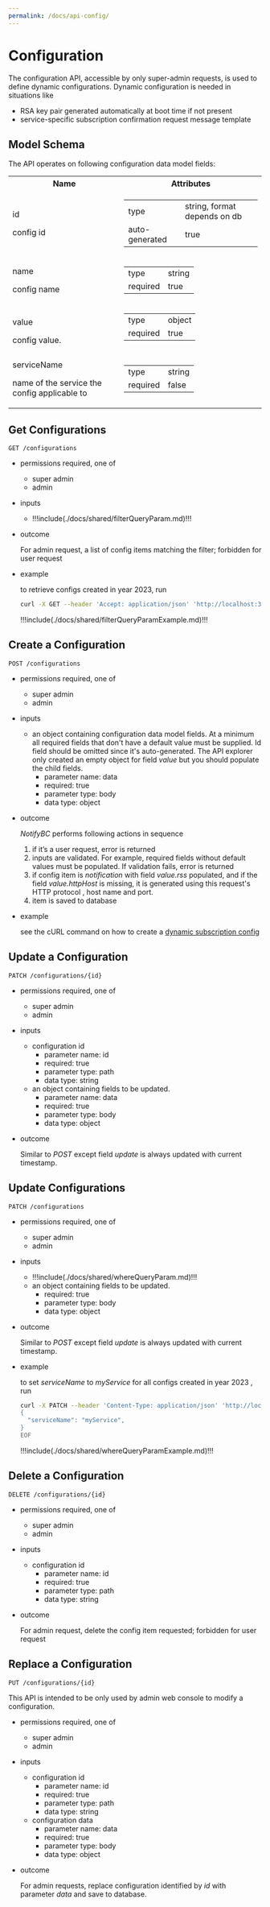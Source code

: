 ```yaml
---
permalink: /docs/api-config/
---
```


# Configuration

The configuration API, accessible by only super-admin requests, is used to define dynamic configurations. Dynamic configuration is needed in situations like

- RSA key pair generated automatically at boot time if not present
- service-specific subscription confirmation request message template

## Model Schema

The API operates on following configuration data model fields:

<table>
  <tr>
    <th>Name</th>
    <th>Attributes</th>
  </tr>
  <tr>
    <td>
      <p class="name">id</p>
      <p class="description">config id</p>
    </td>
    <td>
      <table>
        <tr><td>type</td><td>string, format depends on db</td></tr>
        <tr><td>auto-generated</td><td>true</td></tr>
      </table>
    </td>
  </tr>
  <tr>
    <td>
      <p class="name">name</p>
      <p class="description">config name</p>
    </td>
    <td>
      <table>
        <tr><td>type</td><td>string</td></tr>
        <tr><td>required</td><td>true</td></tr>
      </table>
    </td>
  </tr>
  <tr>
    <td>
      <p class="name">value</p>
      <div class="description">config value.
      </div>
    </td>
    <td>
      <table>
        <tr><td>type</td><td>object</td></tr>
        <tr><td>required</td><td>true</td></tr>
      </table>
    </td>
  </tr>
  <tr>
    <td>
      <p class="name">serviceName</p>
      <p class="description">name of the service the config applicable to</p>
    </td>
    <td>
      <table>
        <tr><td>type</td><td>string</td></tr>
        <tr><td>required</td><td>false</td></tr>
      </table>
    </td>
  </tr>
</table>

## Get Configurations

```
GET /configurations
```

- permissions required, one of
  - super admin
  - admin
- inputs

  - !!!include(./docs/shared/filterQueryParam.md)!!!

- outcome

  For admin request, a list of config items matching the filter; forbidden for user request

- example

  to retrieve configs created in year 2023, run

  ```sh
  curl -X GET --header 'Accept: application/json' 'http://localhost:3000/api/configurations!!!include(./docs/shared/filterQueryParamCode.md)!!!'
  ```

  !!!include(./docs/shared/filterQueryParamExample.md)!!!

## Create a Configuration

```
POST /configurations
```

- permissions required, one of
  - super admin
  - admin
- inputs
  - an object containing configuration data model fields. At a minimum all required fields that don't have a default value must be supplied. Id field should be omitted since it's auto-generated. The API explorer only created an empty object for field _value_ but you should populate the child fields.
    - parameter name: data
    - required: true
    - parameter type: body
    - data type: object
- outcome

  _NotifyBC_ performs following actions in sequence

  1. if it’s a user request, error is returned
  2. inputs are validated. For example, required fields without default values must be populated. If validation fails, error is returned
  3. if config item is _notification_ with field _value.rss_ populated, and if the field _value.httpHost_ is missing, it is generated using this request's HTTP protocol , host name and port.
  4. item is saved to database

* example

  see the cURL command on how to create a [dynamic subscription config](../config-subscription#subscription-confirmation-request-template)

## Update a Configuration

```
PATCH /configurations/{id}
```

- permissions required, one of
  - super admin
  - admin
- inputs

  - configuration id
    - parameter name: id
    - required: true
    - parameter type: path
    - data type: string
  - an object containing fields to be updated.
    - parameter name: data
    - required: true
    - parameter type: body
    - data type: object

- outcome

  Similar to _POST_ except field _update_ is always updated with current timestamp.

## Update Configurations

```
PATCH /configurations
```

- permissions required, one of
  - super admin
  - admin
- inputs

  - !!!include(./docs/shared/whereQueryParam.md)!!!
  - an object containing fields to be updated.
    - required: true
    - parameter type: body
    - data type: object

- outcome

  Similar to _POST_ except field _update_ is always updated with current timestamp.

- example

  to set _serviceName_ to _myService_ for all configs created in year 2023 , run

  ```sh
  curl -X PATCH --header 'Content-Type: application/json' 'http://localhost:3000/api/configurations!!!include(./docs/shared/whereQueryParamCode.md)!!!' -d @- << EOF
  {
    "serviceName": "myService",
  }
  EOF
  ```

  !!!include(./docs/shared/whereQueryParamExample.md)!!!

## Delete a Configuration

```
DELETE /configurations/{id}
```

- permissions required, one of
  - super admin
  - admin
- inputs

  - configuration id
    - parameter name: id
    - required: true
    - parameter type: path
    - data type: string

- outcome

  For admin request, delete the config item requested; forbidden for user request

## Replace a Configuration

```
PUT /configurations/{id}
```

This API is intended to be only used by admin web console to modify a configuration.

- permissions required, one of
  - super admin
  - admin
- inputs
  - configuration id
    - parameter name: id
    - required: true
    - parameter type: path
    - data type: string
  - configuration data
    - parameter name: data
    - required: true
    - parameter type: body
    - data type: object
- outcome

  For admin requests, replace configuration identified by _id_ with parameter _data_ and save to database.
